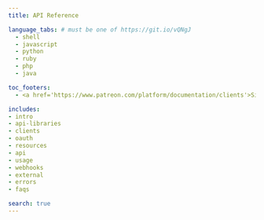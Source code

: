 ```yaml
---
title: API Reference

language_tabs: # must be one of https://git.io/vQNgJ
  - shell
  - javascript
  - python
  - ruby
  - php
  - java

toc_footers:
  - <a href='https://www.patreon.com/platform/documentation/clients'>Sign Up for an API Key</a>

includes:
- intro
- api-libraries
- clients
- oauth
- resources
- api
- usage
- webhooks
- external
- errors
- faqs

search: true
---
```


